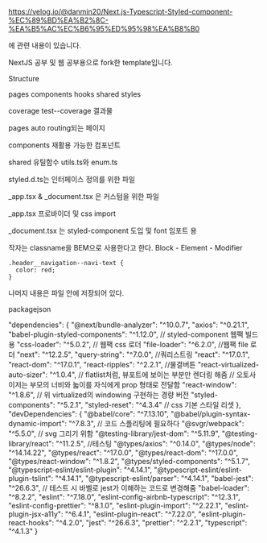 https://velog.io/@danmin20/Next.js-Typescript-Styled-component-%EC%89%BD%EA%B2%8C-%EA%B5%AC%EC%B6%95%ED%95%98%EA%B8%B0

에 관련 내용이 있습니다.

NextJS 공부 및 웹 공부용으로 fork한 template입니다.

Structure

pages components hooks shared styles 

coverage test--coverage 결과물

pages auto routing되는 페이지

components 재활용 가능한 컴포넌트

shared 유틸함수 utils.ts와 enum.ts

styled.d.ts는 인터페이스 정의를 위한 파일

_app.tsx & _document.tsx 은 커스텀을 위한 파일

_app.tsx 프로바이더 및 css import

_document.tsx 는 styled-component 도입 및 font 임포트 용

작자는 classname을 BEM으로 사용한다고 한다. Block - Element - Modifier

```
.header__navigation--navi-text {
  color: red;
}
```

나머지 내용은 파일 안에 저장되어 있다.

packagejson

 "dependencies": {
    "@next/bundle-analyzer": "^10.0.7",
    "axios": "^0.21.1",
    "babel-plugin-styled-components": "^1.12.0", // styled-component 웹팩 빌드용
    "css-loader": "^5.0.2",  // 웹팩 css 로더
    "file-loader": "^6.2.0", //웹팩 file 로더
    "next": "^12.2.5",
    "query-string": "^7.0.0", //쿼리스트링
    "react": "^17.0.1",
    "react-dom": "^17.0.1",
    "react-ripples": "^2.2.1",  //물결버튼
    "react-virtualized-auto-sizer": "^1.0.4", // flatlist처럼, 뷰포트에 보이는 부분만 렌더링 해줌 // 오토사이저는 부모의 너비와 놃이를 자식에게 prop 형태로 전달함
    "react-window": "^1.8.6", // 위 virtualized의 windowing 구현하는 경량 버전
    "styled-components": "^5.2.1",
    "styled-reset": "^4.3.4" // css 기본 스타일 리셋
  },
  "devDependencies": {
    "@babel/core": "^7.13.10",
    "@babel/plugin-syntax-dynamic-import": "^7.8.3", // 코드 스플리팅에 필요하다
    "@svgr/webpack": "^5.5.0", // svg 그리기 위함
    "@testing-library/jest-dom": "^5.11.9",
    "@testing-library/react": "^11.2.5", //테스팅
    "@types/axios": "^0.14.0",
    "@types/node": "^14.14.22",
    "@types/react": "^17.0.0",
    "@types/react-dom": "^17.0.0",
    "@types/react-window": "^1.8.2",
    "@types/styled-components": "^5.1.7",
    "@typescript-eslint/eslint-plugin": "^4.14.1",
    "@typescript-eslint/eslint-plugin-tslint": "^4.14.1",
    "@typescript-eslint/parser": "^4.14.1",
    "babel-jest": "^26.6.3", // 테스트 시 바벨로 jest가 이해하는 코드로 변경해줌
    "babel-loader": "^8.2.2",
    "eslint": "^7.18.0",
    "eslint-config-airbnb-typescript": "^12.3.1",
    "eslint-config-prettier": "^8.1.0",
    "eslint-plugin-import": "^2.22.1",
    "eslint-plugin-jsx-a11y": "^6.4.1",
    "eslint-plugin-react": "^7.22.0",
    "eslint-plugin-react-hooks": "^4.2.0",
    "jest": "^26.6.3",
    "prettier": "^2.2.1",
    "typescript": "^4.1.3"
  }